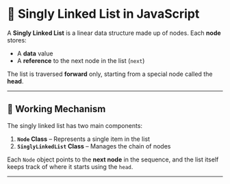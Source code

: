 
# 📘 Singly Linked List in JavaScript

A **Singly Linked List** is a linear data structure made up of nodes. Each **node** stores:

- A **data** value
- A **reference** to the next node in the list (`next`)

The list is traversed **forward** only, starting from a special node called the **head**.

---

## 🔧 Working Mechanism

The singly linked list has two main components:

1. **`Node` Class** – Represents a single item in the list
2. **`SinglyLinkedList` Class** – Manages the chain of nodes

Each `Node` object points to the **next node** in the sequence, and the list itself keeps track of where it starts using the `head`.

---
